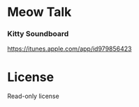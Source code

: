 # Meow Talk
### Kitty Soundboard

https://itunes.apple.com/app/id979856423

# License
Read-only license